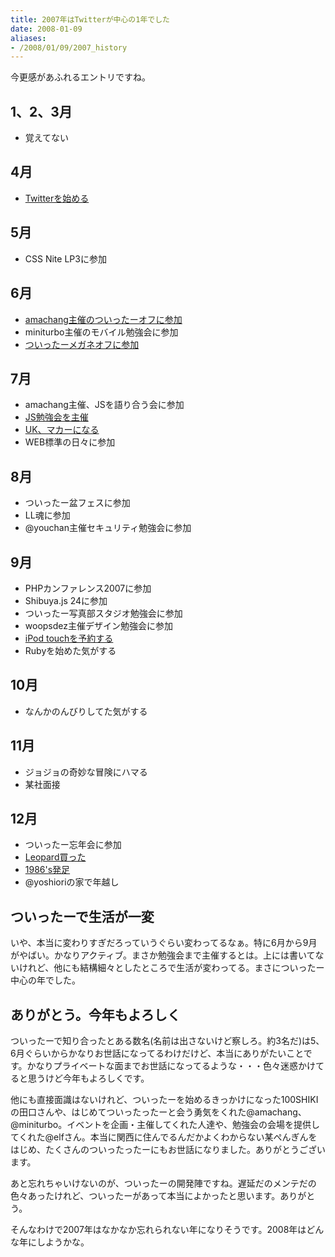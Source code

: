 ```yaml
---
title: 2007年はTwitterが中心の1年でした
date: 2008-01-09
aliases:
- /2008/01/09/2007_history
---
```

今更感があふれるエントリですね。

<h2>1、2、3月</h2>
<ul>
<li>覚えてない</li>
</ul>
<h2>4月</h2>
<ul>
<li><a href="http://twitter.com/ukstudio/statuses/20520981">Twitterを始める</a></li>
</ul>
<h2>5月</h2>
<ul>
<li>CSS Nite LP3に参加</li>
</ul>
<h2>6月</h2>
<ul>
<li><a href="http://uk-studio.net/2007/06/21/twitter_offline_party/">amachang主催のついったーオフに参加</a></li>
<li>miniturbo主催のモバイル勉強会に参加</li>
<li><a href="http://uk-studio.net/2007/06/24/twitter_meganeoff/">ついったーメガネオフに参加</a></li>
</ul>
<h2>7月</h2>
<ul>
<li>amachang主催、JSを語り合う会に参加</li>
<li><a href="http://uk-studio.net/2007/07/16/070714_js/">JS勉強会を主催</a></li>
<li><a href="http://uk-studio.net/2007/07/08/start-macbook/">UK、マカーになる</a></li>
<li>WEB標準の日々に参加</li>
</ul>
<h2>8月</h2>
<ul>
<li>ついったー盆フェスに参加</li>
<li>LL魂に参加</li>
<li>@youchan主催セキュリティ勉強会に参加</li>
</ul>
<h2>9月</h2>
<ul>
<li>PHPカンファレンス2007に参加</li>
<li>Shibuya.js 24に参加</li>
<li>ついったー写真部スタジオ勉強会に参加</li>
<li>woopsdez主催デザイン勉強会に参加</li>
<li><a href="http://uk-studio.net/2007/09/07/ipod_touch/">iPod touchを予約する</a></li>
<li>Rubyを始めた気がする</li>
</ul>
<h2>10月</h2>
<ul>
<li>なんかのんびりしてた気がする</li>
</ul>
<h2>11月</h2>
<ul>
<li>ジョジョの奇妙な冒険にハマる</li>
<li>某社面接</li>
</ul>
<h2>12月</h2>
<ul>
<li>ついったー忘年会に参加</li>
<li><a href="http://uk-studio.net/2007/12/28/mac_leopard/">Leopard買った</a></li>
<li><a href="http://generation1986.g.hatena.ne.jp/">1986's発足</a></li>
<li>@yoshioriの家で年越し</li>
</ul>
<h2>ついったーで生活が一変</h2>
いや、本当に変わりすぎだろっていうぐらい変わってるなぁ。特に6月から9月がやばい。かなりアクティブ。まさか勉強会まで主催するとは。上には書いてないけれど、他にも結構細々としたところで生活が変わってる。まさについったー中心の年でした。

<h2>ありがとう。今年もよろしく</h2>
ついったーで知り合ったとある数名(名前は出さないけど察しろ。約3名だ)は5、6月ぐらいからかなりお世話になってるわけだけど、本当にありがたいことです。かなりプライベートな面までお世話になってるような・・・色々迷惑かけてると思うけど今年もよろしくです。

他にも直接面識はないけれど、ついったーを始めるきっかけになった100SHIKIの田口さんや、はじめてついったったーと会う勇気をくれた@amachang、@miniturbo。イベントを企画・主催してくれた人達や、勉強会の会場を提供してくれた@elfさん。本当に関西に住んでるんだかよくわからない某ぺんぎんをはじめ、たくさんのついったったーにもお世話になりました。ありがとうございます。

あと忘れちゃいけないのが、ついったーの開発陣ですね。遅延だのメンテだの色々あったけれど、ついったーがあって本当によかったと思います。ありがとう。

そんなわけで2007年はなかなか忘れられない年になりそうです。2008年はどんな年にしようかな。